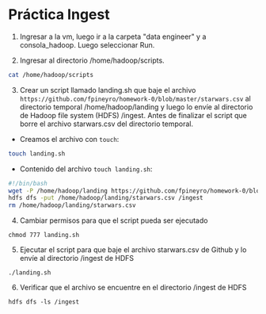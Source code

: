 # Práctica Ingest

1. Ingresar a la vm, luego ir a la carpeta "data engineer" y a consola_hadoop. Luego seleccionar Run.

2. Ingresar al directorio /home/hadoop/scripts.
```bash
cat /home/hadoop/scripts
```


3. Crear un script llamado landing.sh que baje el archivo `https://github.com/fpineyro/homework-0/blob/master/starwars.csv` al
directorio temporal /home/hadoop/landing y luego lo envíe al directorio de Hadoop file system (HDFS) /ingest. Antes de finalizar el
script que borre el archivo starwars.csv del directorio temporal.

- Creamos el archivo con `touch`:
```bash
touch landing.sh
```
- Contenido del archivo `touch landing.sh`:
```bash
#!/bin/bash
wget -P /home/hadoop/landing https://github.com/fpineyro/homework-0/blob/master>
hdfs dfs -put /home/hadoop/landing/starwars.csv /ingest
rm /home/hadoop/landing/starwars.csv
```

4. Cambiar permisos para que el script pueda ser ejecutado

```chmod 777 landing.sh```

5. Ejecutar el script para que baje el archivo starwars.csv de Github y lo
envíe al directorio /ingest de HDFS

```./landing.sh```

6. Verificar que el archivo se encuentre en el directorio /ingest de HDFS

```hdfs dfs -ls /ingest```


